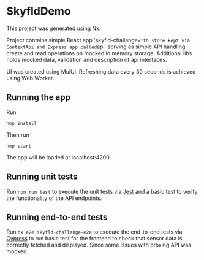 

# SkyfldDemo

This project was generated using [Nx](https://nx.dev).

Project contains simple React app 'skyfld-challange` with store kept via ContextApi and Express app called `api` serving as simple API handling create and read operations on mocked in memory storage. Additional libs holds mocked data, validation and description of api interfaces.

UI was created using MuiUI. Refreshing data every 30 seconds is achieved using Web Worker.

## Running the app
Run 
```
nmp install
```
Then run
```
nmp start
```
The app will be loaded at localhost:4200

## Running unit tests

Run `npm run test` to execute the unit tests via [Jest](https://jestjs.io) and a basic test to verify the functionality of the API endpoints.

## Running end-to-end tests

Run `nx e2e skyfld-challange-e2e` to execute the end-to-end tests via [Cypress](https://www.cypress.io) to run basic test for the frontend to check that sensor data is correctly fetched and displayed. Since some issues with proxing API was mocked.

